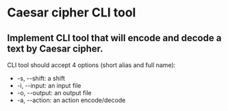 # Caesar cipher CLI tool
## Implement CLI tool that will encode and decode a text by Caesar cipher.

CLI tool should accept 4 options (short alias and full name):

- -s, --shift: a shift
- -i, --input: an input file
- -o, --output: an output file
- -a, --action: an action encode/decode
